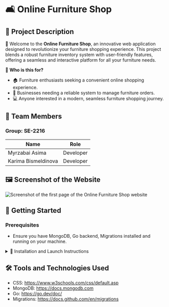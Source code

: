 # 🛋️ Online Furniture Shop

## 📖 Project Description

🚀 Welcome to the **Online Furniture Shop**, an innovative web application designed to revolutionize your furniture shopping experience. This project blends a robust furniture inventory system with user-friendly features, offering a seamless and interactive platform for all your furniture needs.

🎯 **Who is this for?**
- 🏠 Furniture enthusiasts seeking a convenient online shopping experience.
- 🏢 Businesses needing a reliable system to manage furniture orders.
- 💻 Anyone interested in a modern, seamless furniture shopping journey.

## 👥 Team Members
### Group: SE-2216 

| Name                 | Role      |
| -------------------- | --------- |
| Myrzabai Asima       | Developer |
| Karima Bismeldinova  | Developer |

## 🖼️ Screenshot of the Website

![Screenshot of the first page of the Online Furniture Shop website](https://github.com/AsimaCoder/advprog2/assets/129846829/bb62d38a-988f-449c-b9e4-a332de30d875) 

## 🚀 Getting Started

### Prerequisites
- Ensure you have MongoDB, Go backend, Migrations installed and running on your machine.

<details>
<summary>🔧 Installation and Launch Instructions</summary>

1. Clone the repository: 
git clone https://github.com/ananasdenisovich/advprog2/

2. Open our project.

3. Open the terminal and run the server with "go run main.go" command

4. Open your web browser and navigate to `http://localhost:8080` to access the application.

5. Use the "Get Furniture List" button to fetch and display furniture data. Fill out the order form and submit an order using the "Submit Order" button.Check the response displayed on the webpage. 
</details>

## 🛠️ Tools and Technologies Used

- CSS: https://www.w3schools.com/css/default.asp
- MongoDB: https://docs.mongodb.com
- Go: https://go.dev/doc/
- Migrations: https://docs.github.com/en/migrations
</details>

